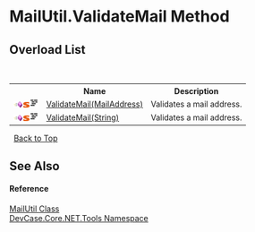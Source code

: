 # MailUtil.ValidateMail Method 
 


## Overload List
&nbsp;<table><tr><th></th><th>Name</th><th>Description</th></tr><tr><td>![Public method](media/pubmethod.gif "Public method")![Static member](media/static.gif "Static member")![Code example](media/CodeExample.png "Code example")</td><td><a href="M_DevCase_Core_NET_Tools_MailUtil_ValidateMail">ValidateMail(MailAddress)</a></td><td>
Validates a mail address.</td></tr><tr><td>![Public method](media/pubmethod.gif "Public method")![Static member](media/static.gif "Static member")![Code example](media/CodeExample.png "Code example")</td><td><a href="M_DevCase_Core_NET_Tools_MailUtil_ValidateMail_1">ValidateMail(String)</a></td><td>
Validates a mail address.</td></tr></table>&nbsp;
<a href="#mailutil.validatemail-method">Back to Top</a>

## See Also


#### Reference
<a href="T_DevCase_Core_NET_Tools_MailUtil">MailUtil Class</a><br /><a href="N_DevCase_Core_NET_Tools">DevCase.Core.NET.Tools Namespace</a><br />